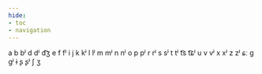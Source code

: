 ```yaml
---
hide:
- toc
- navigation
---
```

a
b
bʲ
d
dʲ
d͡ʒ
e
f
fʲ
i
j
k
kʲ
l
lʲ
m
mʲ
n
nʲ
o
p
pʲ
r
rʲ
s
sʲ
t
tʲ
t͡s
t͡ɕʲ
u
v
vʲ
x
xʲ
z
zʲ
ɕː
ɡ
ɡʲ
ɨ
ʂ
ʂʲ
ʃ
ʒ
